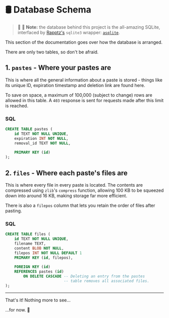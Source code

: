 # :oil_drum: Database Schema

> :memo: :wrench: **Note:** the database behind this project is the all-amazing SQLite, interfaced by [Rapptz's](https://github.com/Rapptz) `sqlite3` wrapper: [`asqlite`](https://github.com/Rapptz/asqlite).

This section of the documentation goes over how the database is arranged.

There are only two tables, so don't be afraid.

## 1. `pastes` - Where your pastes are

This is where all the general information about a paste is stored - things like its unique ID, expiration timestamp and deletion link are found here.

To save on space, a maximum of 100,000 (subject to change) rows are allowed in this table. A `403` response is sent for requests made after this limit is reached.

### SQL

```sql
CREATE TABLE pastes (
    id TEXT NOT NULL UNIQUE,
    expiration INT NOT NULL,
    removal_id TEXT NOT NULL,
    
    PRIMARY KEY (id)
);
```

## 2. `files` - Where each paste's files are

This is where every file in every paste is located. The contents are compressed using `zlib`'s `compress` function, allowing 100 KB to be squeezed down into around 16 KB, making storage far more efficient.

There is also a `filepos` column that lets you retain the order of files after pasting.

### SQL

```sql
CREATE TABLE files (
    id TEXT NOT NULL UNIQUE,
    filename TEXT,
    content BLOB NOT NULL,
    filepos INT NOT NULL DEFAULT 1
    PRIMARY KEY (id, filepos),
    
    FOREIGN KEY (id)
    REFERENCES pastes (id)
        ON DELETE CASCADE -- Deleting an entry from the pastes
                          -- table removes all associated files.
);
```

***

That's it! Nothing more to see...

...for now. :eyes: